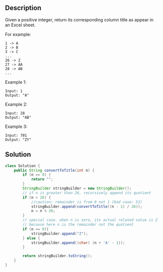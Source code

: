 ## Description

Given a positive integer, return its corresponding column title as appear in an Excel sheet.

For example:

    1 -> A
    2 -> B
    3 -> C
    ...
    26 -> Z
    27 -> AA
    28 -> AB 
    ...
Example 1:
```
Input: 1
Output: "A"
```
Example 2:
```
Input: 28
Output: "AB"
```
Example 3:
```
Input: 701
Output: "ZY"
```

## Solution

```java
class Solution {
    public String convertToTitle(int n) {
        if (n == 0) {
            return "";
        }
        StringBuilder stringBuilder = new StringBuilder();
        // if n is greater than 26, recursively append its quotient
        if (n > 26) {
            //caution: remainder is from 0 not 1 (bad case: 52)
            stringBuilder.append(convertToTitle((n - 1) / 26));
            n = n % 26;
        }
        // special case. when n is zero, its actual related value is Z
        // because here n is the remainder not the quotient
        if (n == 0){
            stringBuilder.append("Z");
        } else {
            stringBuilder.append((char) (n + 'A' - 1));
        }

        return stringBuilder.toString();
    }
}
```
